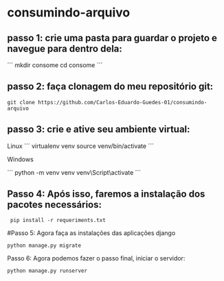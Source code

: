 # consumindo-arquivo

## passo 1: crie uma pasta para guardar o projeto e navegue para dentro dela:
  ´´´
  mkdir consome
  cd consome
  ´´´
## passo 2: faça clonagem do meu repositório git:

```
git clone https://github.com/Carlos-Eduardo-Guedes-01/consumindo-arquivo
```

## passo 3: crie e ative seu ambiente virtual:
Linux
´´´
virtualenv venv
source venv/bin/activate
´´´

Windows

´´´
python -m venv venv
venv\Script\activate
´´´


## Passo 4: Após isso, faremos a instalação dos pacotes necessários:
```
 pip install -r requeriments.txt
```

#Passo 5: Agora faça as instalações das aplicações django
```
python manage.py migrate
```

Passo 6: Agora podemos fazer o passo final, iniciar o servidor:
```
python manage.py runserver
```
